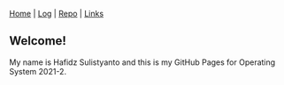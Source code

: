 [Home](.) | [Log](https://hafidzsulistyan.github.io/os212/TXT/mylog.txt) | [Repo](https://github.com/hafidzsulistyan/os212) | [Links](https://hafidzsulistyan.github.io/os212/LINKS)

## Welcome!
My name is Hafidz Sulistyanto and this is my GitHub Pages for Operating System 2021-2.
